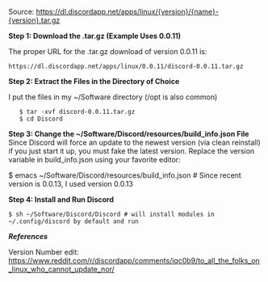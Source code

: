 Source: https://dl.discordapp.net/apps/linux/{version}/{name}-{version}.tar.gz

**Step 1: Download the .tar.gz (Example Uses 0.0.11)**

The proper URL for the .tar.gz download of version 0.0.11 is:

	https://dl.discordapp.net/apps/linux/0.0.11/discord-0.0.11.tar.gz

**Step 2: Extract the Files in the Directory of Choice**

I put the files in my ~/Software directory (/opt is also common)

	   $ tar -xvf discord-0.0.11.tar.gz
	   $ cd Discord


**Step 3: Change the ~/Software/Discord/resources/build_info.json File**
   Since Discord will force an update to the newest version (via clean reinstall) 
   if you just start it up, you must fake the latest version. Replace the version
   variable in build_info.json using your favorite editor:

   $ emacs ~/Software/Discord/resources/build_info.json # Since recent version is 0.0.13, I used version 0.0.13

**Step 4: Install and Run Discord**

	$ sh ~/Software/Discord/Discord # will install modules in ~/.config/discord by default and run

***References***

Version Number edit: https://www.reddit.com/r/discordapp/comments/iqc0b9/to_all_the_folks_on_linux_who_cannot_update_nor/